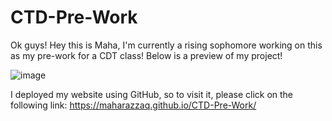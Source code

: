 # CTD-Pre-Work

Ok guys! Hey this is Maha, I'm currently a rising sophomore working on this as my pre-work for a CDT class! Below is a preview of my project!

![image](https://github.com/maharazzaq/CTD-Pre-Work/assets/134220405/04616cad-4b67-418c-8ea3-db12362e55a4)

I deployed my website using GitHub, so to visit it, please click on the following link: https://maharazzaq.github.io/CTD-Pre-Work/


